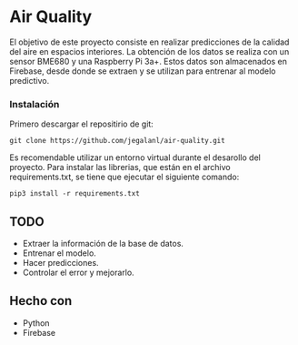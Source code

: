 # Air Quality

El objetivo de este proyecto consiste en realizar predicciones de la calidad del aire en espacios interiores. La obtención de los datos se realiza con un sensor BME680 y una Raspberry Pi 3a+. Estos datos son almacenados en Firebase, desde donde se extraen y se utilizan para entrenar al modelo predictivo. 

### Instalación

Primero descargar el repositirio de git:

```
git clone https://github.com/jegalanl/air-quality.git
```

Es recomendable utilizar un entorno virtual durante el desarollo del proyecto.
Para instalar las librerias, que están en el archivo requirements.txt, se tiene que ejecutar el siguiente comando:

```
pip3 install -r requirements.txt
```

## TODO
* Extraer la información de la base de datos.
* Entrenar el modelo.
* Hacer predicciones.
* Controlar el error y mejorarlo.

## Hecho con

* Python
* Firebase
